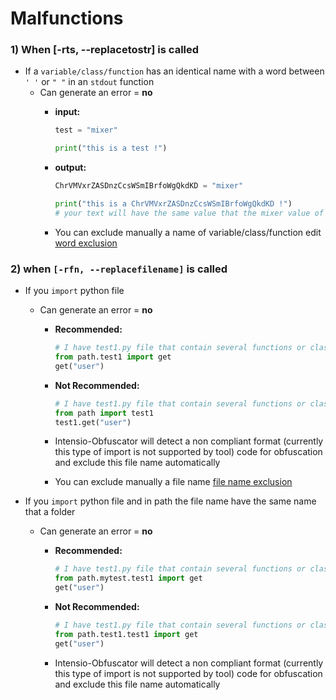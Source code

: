 # Malfunctions

### 1) When [-rts, --replacetostr] is called
- If a `variable/class/function` has an identical name with a word between `' '` or `" "` in an `stdout` function
  - Can generate an error = **no**
    - **input:**
      ```python
      test = "mixer"

      print("this is a test !")
      ```

    - **output:**
      ```python
      ChrVMVxrZASDnzCcsWSmIBrfoWgQkdKD = "mixer"

      print("this is a ChrVMVxrZASDnzCcsWSmIBrfoWgQkdKD !")
      # your text will have the same value that the mixer value of `variables/class/function`
      ```
    - You can exclude manually a name of variable/class/function edit [word exclusion](../../intensio/exclude/string_to_string_mixed/exclude_word_by_user.txt)

### 2) when `[-rfn, --replacefilename]` is called
- If you `import` python file
  - Can generate an error = **no**
    - **Recommended:**
        ```python
        # I have test1.py file that contain several functions or classes
        from path.test1 import get
        get("user")
        ```

    - **Not Recommended:**
        ```python
        # I have test1.py file that contain several functions or classes
        from path import test1
        test1.get("user")
        ```
  	- Intensio-Obfuscator will detect a non compliant format (currently this type of import is not supported by tool) code for obfuscation and exclude this file name automatically
    - You can exclude manually a file name [file name exclusion](../../intensio/exclude/file_name/exclude_file_name_by_user.txt) 

- If you `import` python file and in path the file name have the same name that a folder
  - Can generate an error = **no**
    - **Recommended:**
        ```python
        # I have test1.py file that contain several functions or classes
        from path.mytest.test1 import get
        get("user")
        ```

    - **Not Recommended:**
        ```python
        # I have test1.py file that contain several functions or classes
        from path.test1.test1 import get
        get("user")
        ```
    - Intensio-Obfuscator will detect a non compliant format (currently this type of import is not supported by tool) code for obfuscation and exclude this file name automatically